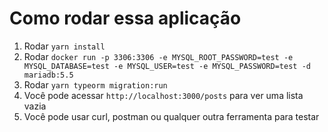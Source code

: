 # Como rodar essa aplicação

1. Rodar `yarn install`
2. Rodar `docker run -p 3306:3306 -e MYSQL_ROOT_PASSWORD=test -e MYSQL_DATABASE=test -e MYSQL_USER=test -e MYSQL_PASSWORD=test -d mariadb:5.5`
3. Rodar `yarn typeorm migration:run`
4. Você pode acessar `http://localhost:3000/posts` para ver uma lista vazia
5. Você pode usar curl, postman ou qualquer outra ferramenta para testar
